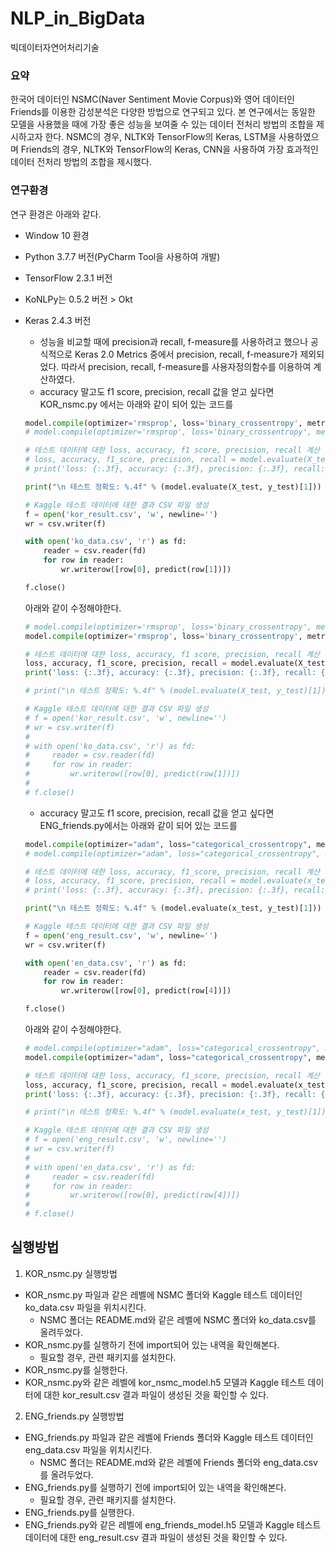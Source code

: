 # NLP_in_BigData
빅데이터자연어처리기술

### 요약 ###
한국어 데이터인 NSMC(Naver Sentiment Movie Corpus)와 영어 데이터인 Friends를 이용한 감성분석은 다양한 방법으로 연구되고 있다.
본 연구에서는 동일한 모델을 사용했을 때에 가장 좋은 성능을 보여줄 수 있는 데이터 전처리 방법의 조합을 제시하고자 한다.
NSMC의 경우, NLTK와 TensorFlow의 Keras, LSTM을 사용하였으며 Friends의 경우, NLTK와 TensorFlow의 Keras, CNN을 사용하여 가장 효과적인 데이터 전처리 방법의 조합을 제시했다.

### 연구환경 ###
연구 환경은 아래와 같다.
- Window 10 환경
- Python 3.7.7 버전(PyCharm Tool을 사용하여 개발)
- TensorFlow 2.3.1 버전
- KoNLPy는 0.5.2 버전 > Okt
- Keras 2.4.3 버전
  - 성능을 비교할 때에 precision과 recall, f-measure를 사용하려고 했으나 공식적으로 Keras 2.0 Metrics 중에서 precision, recall, f-measure가 제외되었다. 따라서 precision, recall, f-measure를 사용자정의함수를 이용하여 계산하였다.
  - accuracy 말고도 f1 score, precision, recall 값을 얻고 싶다면 KOR_nsmc.py 에서는 아래와 같이 되어 있는 코드를
  ``` python
  model.compile(optimizer='rmsprop', loss='binary_crossentropy', metrics=['acc']) # 01-1 모델 accuracy 계산 버전
  # model.compile(optimizer='rmsprop', loss='binary_crossentropy', metrics=['acc',f1_m,precision_m, recall_m]) # 01-2 모델 accuracy, f1 score, precision, recall 계산

  # 테스트 데이터에 대한 loss, accuracy, f1 score, precision, recall 계산 및 출력
  # loss, accuracy, f1_score, precision, recall = model.evaluate(X_test, y_test, verbose=0)
  # print('loss: {:.3f}, accuracy: {:.3f}, precision: {:.3f}, recall: {:.3f}, f1score: {:.3f}'.format(loss, accuracy, precision, recall, f1_score))

  print("\n 테스트 정확도: %.4f" % (model.evaluate(X_test, y_test)[1]))
  
  # Kaggle 테스트 데이터에 대한 결과 CSV 파일 생성
  f = open('kor_result.csv', 'w', newline='')
  wr = csv.writer(f)

  with open('ko_data.csv', 'r') as fd:
      reader = csv.reader(fd)
      for row in reader:
          wr.writerow([row[0], predict(row[1])])

  f.close()
  ```
  아래와 같이 수정해야한다.
  ``` python
  # model.compile(optimizer='rmsprop', loss='binary_crossentropy', metrics=['acc']) # 01-1 모델 accuracy 계산 버전
  model.compile(optimizer='rmsprop', loss='binary_crossentropy', metrics=['acc',f1_m,precision_m, recall_m]) # 01-2 모델 accuracy, f1 score, precision, recall 계산

  # 테스트 데이터에 대한 loss, accuracy, f1 score, precision, recall 계산 및 출력
  loss, accuracy, f1_score, precision, recall = model.evaluate(X_test, y_test, verbose=0)
  print('loss: {:.3f}, accuracy: {:.3f}, precision: {:.3f}, recall: {:.3f}, f1score: {:.3f}'.format(loss, accuracy, precision, recall, f1_score))

  # print("\n 테스트 정확도: %.4f" % (model.evaluate(X_test, y_test)[1]))
  
  # Kaggle 테스트 데이터에 대한 결과 CSV 파일 생성
  # f = open('kor_result.csv', 'w', newline='')
  # wr = csv.writer(f)
  # 
  # with open('ko_data.csv', 'r') as fd:
  #     reader = csv.reader(fd)
  #     for row in reader:
  #         wr.writerow([row[0], predict(row[1])])
  # 
  # f.close()
  ```
  
  - accuracy 말고도 f1 score, precision, recall 값을 얻고 싶다면 ENG_friends.py에서는 아래와 같이 되어 있는 코드를
  ``` python
  model.compile(optimizer="adam", loss="categorical_crossentropy", metrics=['acc']) # 02-1 모델 accuracy 계산 버전
  # model.compile(optimizer="adam", loss="categorical_crossentropy", metrics=['acc',f1_m,precision_m, recall_m]) # 02-2 모델 accuracy, f1 score, precision, recall 계산 버전

  # 테스트 데이터에 대한 loss, accuracy, f1_score, precision, recall 계산 및 출력
  # loss, accuracy, f1_score, precision, recall = model.evaluate(x_test, y_test, verbose=0)
  # print('loss: {:.3f}, accuracy: {:.3f}, precision: {:.3f}, recall: {:.3f}, f1score: {:.3f}'.format(loss, accuracy, precision, recall, f1_score))

  print("\n 테스트 정확도: %.4f" % (model.evaluate(x_test, y_test)[1]))

  # Kaggle 테스트 데이터에 대한 결과 CSV 파일 생성
  f = open('eng_result.csv', 'w', newline='')
  wr = csv.writer(f)

  with open('en_data.csv', 'r') as fd:
      reader = csv.reader(fd)
      for row in reader:
          wr.writerow([row[0], predict(row[4])])

  f.close()
  ```
  아래와 같이 수정해야한다.
  ``` python
  # model.compile(optimizer="adam", loss="categorical_crossentropy", metrics=['acc']) # 02-1 모델 accuracy 계산 버전
  model.compile(optimizer="adam", loss="categorical_crossentropy", metrics=['acc',f1_m,precision_m, recall_m]) # 02-2 모델 accuracy, f1 score, precision, recall 계산 버전
  
  # 테스트 데이터에 대한 loss, accuracy, f1_score, precision, recall 계산 및 출력
  loss, accuracy, f1_score, precision, recall = model.evaluate(x_test, y_test, verbose=0)
  print('loss: {:.3f}, accuracy: {:.3f}, precision: {:.3f}, recall: {:.3f}, f1score: {:.3f}'.format(loss, accuracy, precision, recall, f1_score))
  
  # print("\n 테스트 정확도: %.4f" % (model.evaluate(x_test, y_test)[1]))

  # Kaggle 테스트 데이터에 대한 결과 CSV 파일 생성
  # f = open('eng_result.csv', 'w', newline='')
  # wr = csv.writer(f)
  # 
  # with open('en_data.csv', 'r') as fd:
  #     reader = csv.reader(fd)
  #     for row in reader:
  #         wr.writerow([row[0], predict(row[4])])
  # 
  # f.close()
  ```

## 실행방법 ##
1. KOR_nsmc.py 실행방법
- KOR_nsmc.py 파일과 같은 레벨에 NSMC 폴더와 Kaggle 테스트 데이터인 ko_data.csv 파일을 위치시킨다.
  - NSMC 폴더는 README.md와 같은 레벨에 NSMC 폴더와 ko_data.csv를 올려두었다.
- KOR_nsmc.py를 실행하기 전에 import되어 있는 내역을 확인해본다.
  - 필요할 경우, 관련 패키지를 설치한다.
- KOR_nsmc.py를 실행한다.
- KOR_nsmc.py와 같은 레벨에 kor_nsmc_model.h5 모델과 Kaggle 테스트 데이터에 대한 kor_result.csv 결과 파일이 생성된 것을 확인할 수 있다.

2. ENG_friends.py 실행방법
- ENG_friends.py 파일과 같은 레벨에 Friends 폴더와 Kaggle 테스트 데이터인 eng_data.csv 파일을 위치시킨다.
  - NSMC 폴더는 README.md와 같은 레벨에 Friends 폴더와 eng_data.csv를 올려두었다.
- ENG_friends.py를 실행하기 전에 import되어 있는 내역을 확인해본다. 
  - 필요할 경우, 관련 패키지를 설치한다.
- ENG_friends.py를 실행한다.
- ENG_friends.py와 같은 레벨에 eng_friends_model.h5 모델과 Kaggle 테스트 데이터에 대한 eng_result.csv 결과 파일이 생성된 것을 확인할 수 있다.
